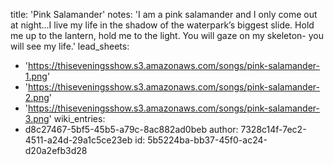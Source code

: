 title: 'Pink Salamander'
notes: 'I am a pink salamander and I only come out at night...I live my life in the shadow of the waterpark’s biggest slide. Hold me up to the lantern, hold me to the light. You will gaze on my skeleton- you will see my life.'
lead_sheets:
  - 'https://thiseveningsshow.s3.amazonaws.com/songs/pink-salamander-1.png'
  - 'https://thiseveningsshow.s3.amazonaws.com/songs/pink-salamander-2.png'
  - 'https://thiseveningsshow.s3.amazonaws.com/songs/pink-salamander-3.png'
wiki_entries:
  - d8c27467-5bf5-45b5-a79c-8ac882ad0beb
author: 7328c14f-7ec2-4511-a24d-29a1c5ce23eb
id: 5b5224ba-bb37-45f0-ac24-d20a2efb3d28

